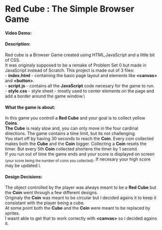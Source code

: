 # Red Cube : The Simple Browser Game
#### Video Demo:  <URL HERE>
#### Description:
Red cube is a Browser Game created using HTML,JavaScript and a little bit of CSS.\
It was originaly supposed to be a remake of Problem Set 0 but made in JavaScript instead of Scratch. 
This project is made out of 3 files:  
    \- **index.html** - containing the basic page layout and elements like **\<canvas\>** and **\<button\>**.\
    \- **script.js** - contains all the **JavaScript** code necesary for the game to run.\
    \- **style.css** - style sheet - mostly used to center elements on the page and add a border around the game window.\
#### What the game is about:
In this game you controll a **Red Cube** and your goal is to collect yellow **Coins**.\
**The Cube** is realy slow and, you can only move in the four cardinal directions. The game contains a time limit, but its not challenging.\
You start off by having 30 seconds to reach the **Coin**. Every coin collected makes both the **Cube** and the **Coin** bigger. Collecting a **Coin** resets the timer. But every 5th **Coin** collected shortens the timer by 1 second.\
If you run out of time the game ends and your score is displayed on screen <sub>(your score being the number of coins you collected)</sub>. If necesary your high score may be updated.\
#### Design Decisions:
The object controlled by the player was always meant to be a **Red Cube** but the **Coin** went through a few different designs.\
Originaly the **Coin** was meant to be circular but I decided agains it to keep it consistant with the player being a cube.\
At some point both the **Cube** and the **Coin** were meant to be replaced by sprites.\
I wasnt able to get that to work correctly with **\<canvas\>** so i decided agains it.